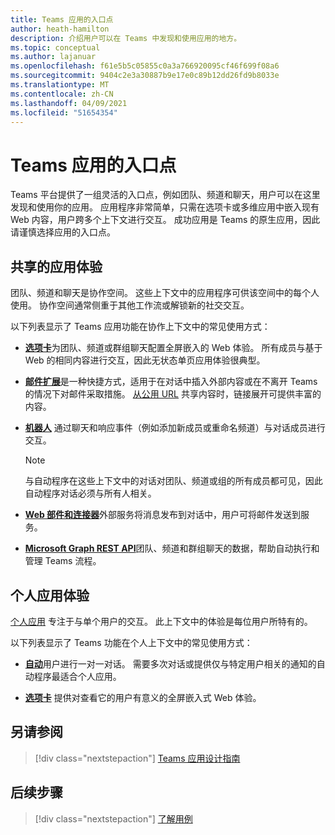 ```yaml
---
title: Teams 应用的入口点
author: heath-hamilton
description: 介绍用户可以在 Teams 中发现和使用应用的地方。
ms.topic: conceptual
ms.author: lajanuar
ms.openlocfilehash: f61e5b5c05855c0a3a766920095cf46f699f08a6
ms.sourcegitcommit: 9404c2e3a30887b9e17e0c89b12dd26fd9b8033e
ms.translationtype: MT
ms.contentlocale: zh-CN
ms.lasthandoff: 04/09/2021
ms.locfileid: "51654354"
---
```

# <a name="entry-points-for-teams-apps"></a>Teams 应用的入口点

Teams 平台提供了一组灵活的入口点，例如团队、频道和聊天，用户可以在这里发现和使用你的应用。 应用程序非常简单，只需在选项卡或多维应用中嵌入现有 Web 内容，用户跨多个上下文进行交互。
成功应用是 Teams 的原生应用，因此请谨慎选择应用的入口点。

## <a name="shared-app-experiences"></a>共享的应用体验

团队、频道和聊天是协作空间。 这些上下文中的应用程序可供该空间中的每个人使用。 协作空间通常侧重于其他工作流或解锁新的社交交互。

以下列表显示了 Teams 应用功能在协作上下文中的常见使用方式：

* [**选项卡**](~/tabs/what-are-tabs.md)为团队、频道或群组聊天配置全屏嵌入的 Web 体验。 所有成员与基于 Web 的相同内容进行交互，因此无状态单页应用体验很典型。

* [**邮件扩展**](~/messaging-extensions/what-are-messaging-extensions.md)是一种快捷方式，适用于在对话中插入外部内容或在不离开 Teams 的情况下对邮件采取措施。 [从公用 URL](~/messaging-extensions/how-to/link-unfurling.md) 共享内容时，链接展开可提供丰富的内容。

* [**机器人**](~/bots/what-are-bots.md) 通过聊天和响应事件（例如添加新成员或重命名频道）与对话成员进行交互。 
   > [!NOTE]
   > 与自动程序在这些上下文中的对话对团队、频道或组的所有成员都可见，因此自动程序对话必须与所有人相关。

* [**Web 部件和连接器**](~/webhooks-and-connectors/what-are-webhooks-and-connectors.md)外部服务将消息发布到对话中，用户可将邮件发送到服务。

* [**Microsoft Graph REST API**](https://docs.microsoft.com/graph/teams-concept-overview)团队、频道和群组聊天的数据，帮助自动执行和管理 Teams 流程。

## <a name="personal-app-experiences"></a>个人应用体验

[个人应用](../concepts/design/personal-apps.md) 专注于与单个用户的交互。 此上下文中的体验是每位用户所特有的。

以下列表显示了 Teams 功能在个人上下文中的常见使用方式：

* [**自动**](~/bots/what-are-bots.md)用户进行一对一对话。 需要多次对话或提供仅与特定用户相关的通知的自动程序最适合个人应用。

* [**选项卡**](~/tabs/what-are-tabs.md) 提供对查看它的用户有意义的全屏嵌入式 Web 体验。

## <a name="see-also"></a>另请参阅

> [!div class="nextstepaction"]
> [Teams 应用设计指南](../concepts/design/design-teams-app-overview.md)

## <a name="next-step"></a>后续步骤

> [!div class="nextstepaction"]
> [了解用例](../concepts/design/understand-use-cases.md)
